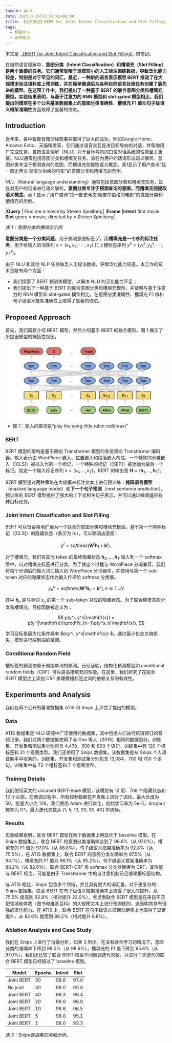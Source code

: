 ```yaml
---
layout: post
date: 2025-3-16T15:58:42+08:00
title: 【论文笔记】BERT for Joint Intent Classification and Slot Filling
tags: 
  - 机器学习
  - 读书笔记
---
```


<head>
    <script src="https://cdn.mathjax.org/mathjax/latest/MathJax.js?config=TeX-AMS-MML_HTMLorMML" type="text/javascript"></script>
    <script type="text/x-mathjax-config">
        MathJax.Hub.Config({
            tex2jax: {
            skipTags: ['script', 'noscript', 'style', 'textarea', 'pre'],
            inlineMath: [['$','$']]
            }
        });
    </script>
</head>

本文是 [《BERT for Joint Intent Classification and Slot Filling》](https://arxiv.org/pdf/1902.10909) 的笔记。


在自然语言理解中，**意图分类（Intent Classification）**和**槽填充（Slot Filling）**是两个重要的任务。它们通常受限于规模较小的人工标注训练数据，导致泛化能力较差，特别是对于罕见的词汇。最近，一种新的语言表示模型 BERT 推动了在大规模未标注语料库上预训练，并在简单微调后为各种自然语言处理任务创建了最先进的模型。在这项工作中，我们提出了一种基于 BERT 的联合意图分类和槽填充模型。实验结果表明，与基于注意力的 RNN 模型和 slot-gated 模型相比，我们提出的模型在多个公共基准数据集上的**意图分类准确性**、**槽填充 F1 值**和**句子级语义框架准确性**方面取得了显著的改进。


## Introduction

近年来，各种智能音箱已经部署并取得了巨大的成功，例如Google Home、Amazon Echo、天猫精灵等，它们通过语音交互促进目标导向的对话，并帮助用户完成任务。自然语言理解（NLU）对于目标导向的口语对话系统的性能至关重要。NLU通常包括意图分类和槽填充任务，旨在为用户的话语形成语义解析。意图分类专注于预测查询的意图，而槽填充则提取语义概念。表1显示了用户查询“找一部史蒂文·斯皮尔伯格的电影”的意图分类和槽填充的示例。

NLU（Natural language understanding）通常包括意图分类和槽填充任务，旨在对用户的话语进行语义解析。**意图分类专注于预测查询的意图，而槽填充则提取语义概念**。表 1 显示了用户查询“找一部史蒂文·斯皮尔伯格的电影”的意图分类和槽填充的示例。

|**Query** | Find me a movie by Steven Spielberg|
|**Frame** |**Intent** find movie<br>**Slot** genre = movie, directed by = Steven Spielberg|

*表 1：意图分类和槽填充示例*

**意图分类是一个分类问题**，用于预测意图标签 $y^i$，而**槽填充是一个序列标注任务**，用于给输入的词序列 $x = (x_1, x_2,···, x_T)$ 打上槽标签序列 $y^s = (y^s_1, y^s_2,···, y^s_T)$。

由于 NLU 和其他 NLP 任务缺乏人工标注数据，导致泛化能力较差。本工作的技术贡献有两个方面：
* 我们探索了 BERT 预训练模型，以解决 NLU 的泛化能力不足；
* 我们提出了一种基于 BERT 的联合意图分类和槽填充模型，并证明与基于注意力的 RNN 模型和 slot-gated 模型相比，在意图分类准确性、槽填充 F1 值和句子级语义框架准确性上取得了显著的改进。

## Proposed Approach

首先，我们简要介绍 BERT 模型，然后介绍基于 BERT 的联合模型。图 1 展示了所提出模型的概括性视图。

<img src="/assets/images/paper-note-bert-for-joint-intent-classification-and-slot-filling/illustration-1.png" width="600" alt=""/>

* 图 1：输入的查询是“play the song little robin redbreast”

### BERT

BERT 模型的架构是基于原始 Transformer 模型的多层双向 Transformer 编码器。输入表示由 WordPiece 嵌入、位置嵌入和段落嵌入构成。一个特殊的分类嵌入（[CLS]）被插入为第一个标记，一个特殊的标记（[SEP]）被添加为最后一个标记。给定一个输入标记序列 $x = (x_1, . . . , x_T)$，BERT 的输出是 $\mathbf{H} = (\mathbf{h}_1, . . . , \mathbf{h}_T)$。

BERT 模型通过两种策略在大规模未标注文本上进行预训练：**掩码语言模型**（masked language model）和**下一个句子预测**（next sentence prediction）。预训练的 BERT 模型提供了强大的上下文相关句子表示，并可以通过微调适应各种目标任务。


### Joint Intent Classification and Slot Filling

BERT 可以很容易地扩展为一个联合的意图分类和槽填充模型。基于第一个特殊标记（[CLS]）的隐藏状态（表示为 $h_1$），可以预测出意图：

$$
y^i = softmax(\mathbf{W}^i\mathbf{h}_1 + \mathbf{b}^i),
$$

对于槽填充，我们将其他 token 的最终隐藏状态 $\mathbf{h}_2, ..., \mathbf{h}_T$ 输入到一个 softmax 层中，以对槽填充标签进行分类。为了使这个过程与 WordPiece 分词兼容，我们将每个分词后的输入词汇输入到 WordPiece 分词器中，并使用与第一个 sub-token 对应的隐藏状态作为输入传递给 softmax 分类器。

$$
y^s_n = softmax(\mathbf{W}^s\mathbf{h}_n + \mathbf{b}^s) , n \in 1 . . . N
$$

其中 $\mathbf{h}_n$ 是与单词 $x_n$ 的第一个 sub-token 对应的隐藏状态。为了联合建模意图分类和槽填充，目标函数被定义为：

$$
p(y^i, y^s|\mathbf{x}) = p(y^i|\mathbf{x})\prod^N_{n=1}p(y^s_n|\mathbf{x}),
$$

学习目标是最大化条件概率 $p(y^i, y^s\|\mathbf{x}) $。通过最小化交叉熵损失，模型进行端到端的微调。

### Conditional Random Field

槽标签的预测依赖于周围单词的预测。已经证明，结构化预测模型如 conditional random fields（CRF）可以提高槽填充的性能。在这里，我们研究了在联合 BERT 模型之上添加 CRF 来建模槽标签之间的依赖关系的有效性。

## Experiments and Analysis

我们在两个公开的基准数据集 ATIS 和 Snips 上评估了提出的模型。

### Data

ATIS 数据集是 NLU 研究中广泛使用的数据集，其中包括人们进行航班预订的音频记录。我们对两个数据集使用了与 Goo 等人（2018）相同的数据划分。训练集、开发集和测试集分别包含 4,478、500 和 893 个语句。训练集中有 120 个槽标签和 21 个意图类型。我们还使用了 Snips 数据集，该数据集是从 Snips 个人语音助手中收集的。训练集、开发集和测试集分别包含 13,084、700 和 700 个语句。训练集中有 72 个槽标签和 7 个意图类型。


### Training Details

我们使用英文的 uncased BERT-Base 模型，该模型有 12 层、768 个隐藏状态和 12 个头部。在微调过程中，所有超参数都在开发集上进行了调优。最大长度为 50。批量大小为 128。我们使用 Adam 进行优化，初始学习率为 5e-5，dropout 概率为 0.1，最大迭代次数从 [1, 5, 10, 20, 30, 40] 中选择。

### Results

实验结果表明，联合 BERT 模型在两个数据集上明显优于 baseline 模型。在 Snips 数据集上，联合 BERT 的意图分类准确率达到了 98.6%（从 97.0%），槽填充的 F1 值为 97.0%（从 88.8%），句子级语义框架准确率为 92.8%（从 75.5%）。在 ATIS 数据集上，联合 BERT 的意图分类准确率为 97.5%（从 94.1%），槽填充的 F1 值为 96.1%（从 95.2%），句子级语义框架准确率为 88.2%（从 82.6%）。联合 BERT+CRF 将 softmax 分类器替换为 CRF，其性能与 BERT 相当，可能是由于 Transformer 中的自注意机制已足够建模标签结构。

与 ATIS 相比，Snips 包含多个领域，并且具有更大的词汇量。对于更复杂的 Snips 数据集，联合 BERT 在句子级语义框架准确率上取得了很大的提升，从 75.5% 提高到 92.8%（相对提升 22.9%）。考虑到联合 BERT 模型是在来自不匹配领域和体裁（图书和维基百科）的大规模文本上进行预训练的，这表明其具有很强的泛化能力。在 ATIS 上，联合 BERT 在句子级语义框架准确率上也取得了显著提升，从 82.6% 提高到 88.2%（相对提升 6.8%）。


### Ablation Analysis and Case Study

我们在 Snips 上进行了消融分析，如表 3 所示。在没有联合学习的情况下，意图分类的准确率下降到 98.0%（从 98.6%），槽填充的 F1 值下降到 95.8%（从 97.0%）。我们还比较了联合 BERT 模型不同微调迭代次数。只进行 1 次迭代的联合 BERT 模型已经超过了 baseline 模型。

|Model | Epochs |Intent | Slot|
|-----| ---- | ----- | ---- |
|Joint BERT | 30 | 98.6 | 97.0 |
|No joint | 30 | 98.0 | 95.8 |
|Joint BERT | 40 | 98.3 | 96.4 |
|Joint BERT | 20 | 99.0 | 96.0 |
|Joint BERT | 10 | 98.6 | 96.5 |
|Joint BERT | 5 | 98.0 | 95.1 |
|Joint BERT | 1 | 98.0 | 93.3 |

*表 3：Snips数据集的消融分析。*